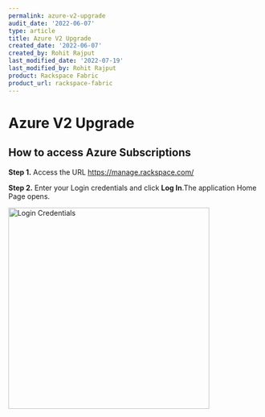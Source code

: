 ```yaml
---
permalink: azure-v2-upgrade
audit_date: '2022-06-07'
type: article
title: Azure V2 Upgrade
created_date: '2022-06-07'
created_by: Rohit Rajput
last_modified_date: '2022-07-19'
last_modified_by: Rohit Rajput
product: Rackspace Fabric
product_url: rackspace-fabric
---
```


# Azure V2 Upgrade

## How to access Azure Subscriptions

**Step 1.** Access the URL https://manage.rackspace.com/

**Step 2.** Enter your Login credentials and click **Log In**.The application Home Page opens.

<img width="400" alt="Login Credentials" src="/support/how-to/azure-v2-upgrade/login-credentials.png">
 
<!--
**Step 3.** In the top navigation panel, click **Account** >> **Switch Account**.

{{<image width="351" alt="Login" src="login.png">}}

**Step 4.** Select a specific **Manage Cloud Account** from the list and click **Switch Account**. The selected account can be **Set to Default** by selecting the **Checkbox**.

**Note: You can search for and view any Azure subscriptions by clicking the arrow icon next to the Managed Cloud account or typing in the filter accounts box**

{{<image width="470" alt="Switch Account Updated" src="switch-account-updated.png">}}

**Step 5.** In the top navigation panel, click **My Accounts** >> **Microsoft Azure**.

{{<image width="366" alt="Microsoft Azure" src="microsoft-azure.png">}}

**Step 6.** Under **Microsoft Azure**, you can see the list of **Azure Subscriptions**. 

{{<image width="470" alt="Azure Subscriptions" src="azure-subscriptions.png">}}


## Accessing Dedicated Hosting Portal

**Note**: The Dedicated Hosting Portal (MyRackspace) will only be accessible when the user is currently in a Dedicated Hosting Account.

### How to switch into Dedicated Hosting Account

**Step 1.** In the top navigation panel, click **Account** >> **Switch Account**.

{{<image width="356" alt="Switch Account for Dedicated" src="switch-account-for-dedicated.png">}}

**Step 2.** Select the **Rackspace Dedicated** Account from the list and click **Switch Account**. The selected account can be **Set to Default** by selecting the **Checkbox**.

{{<image width="470" alt="Switch Account for Dedicated updated" src="switch-account-for-dedicated-updated.png">}}

**Step 3.** In the top navigation panel, click **My Accounts** >> **Rackspace Dedicated**.

{{<image width="349" alt="Rackspace Dedicated" src="rackspace-dedicated.png">}}


## Managing Permissions

### How to manage Azure Permissions

**Step 1.** In the top navigation panel, click **My Accounts** >> **Rackspace Dedicated**.

**Note: If Rackspace Dedicated is grayed out and not clickable, this indicates that you are currently in the Managed Cloud account. To access the Rackspace Dedicated, you will need to switch back into the dedicated hosting account.**

{{<image width="349" alt="Rackspace Dedicated" src="rackspace-dedicated.png">}}

**Step 2.** In the MyRackspace navigation bar, click **Account** >> **Permissions**.

{{<image width="425" alt="Permissions" src="permissions.png">}}

**Step 3.** In the **Permissions page**, you can manage the permission of user groups two ways:

**i.**	In the **User Groups** section, expand the **user group** and click **Edit Group**.

{{<image width="439" alt="Edit Group" src="edit-group.png">}}

**ii.**	In the top menu bar, navigate **Manage Groups** then select the **User Group** which you want to edit. 

{{<image width="527" alt="Manage Groups User Groups" src="manage-groups-user-groups.png">}}

**Step 4.** **Select/Deselect** the **Checkboxes** to manage the members of the User Groups and click **Save Changes**.

{{<image width="306" alt="Edit Group 1" src="edit-goup-1.png">}}



## Managing Tickets for Azure v2

**You can View, Update and Create tickets by following the procedures below**:


### Viewing Azure v2 Tickets

#### How to view Azure v2 Tickets

**Step 1.** In the top navigation panel, click **Account** >> **Switch Account**.

{{<image width="351" alt="Login" src="login.png">}}

**Step 2.** Select a specific **Manage Cloud Account** from the list and click **Switch Account**. The selected account can be **Set to Default** by selecting the **Checkbox**.

{{<image width="470" alt="Switch Account Updated" src="switch-account-updated.png">}}

**Step 3.** In the top menu bar, click **Tickets** >> **Ticket List**.

{{<image width="354" alt="Ticket List" src="ticket-list.png">}}

**Step 4.** The **Ticket List** opens and you can view either the most recently created ticket or last modified ticket at the top. 

**Note: For additional functionality and features, please click [here](https://docs.rackspace.com/support/how-to/fabric-ticketing) to review the Fabric Ticketing overview document.**

{{<image width="220" alt="View Ticket" src="view-ticket.png">}}



### Creating a Ticket for Azure v2 Subscriptions

#### How to Create a Ticket

**Step 1.** Ensure that you are currently in the correct Managed Cloud account by selecting the account dropdown. This will show you the account name and number of your current account.

**Step 2.** In the top menu bar, click **Tickets** >> **Create Ticket**. 

Note: You can also Create a ticket by navigating **Ticket List** >> **Create Ticket**. 

{{<image width="420" alt="Create Ticket option 1" src="create-ticket-option-1.png">}}

**Step 3.** In **Create Ticket** page, select the appropriate **Category** from Category section and click **Continue**.

{{<image width="470" alt="Category" src="category.png">}}

**Step 4.** In **Account & Product** section, click **drop-down** and select the appropriate **Account**, **Product**, and **Severity** and click **Continue** as shown in the below image.

{{<image width="380" alt="Account Product Severity" src="account-product-and-severity.png">}}

**Step 5.** In **Issue Details** section, fill in details of Subject, Description, and Recipient(s). Optionally you can upload attachments up to 20MB per file. Click **Submit** and your ticket will be created.

{{<image width="379" alt="Issue Details" src="issue-details.png">}} -->
